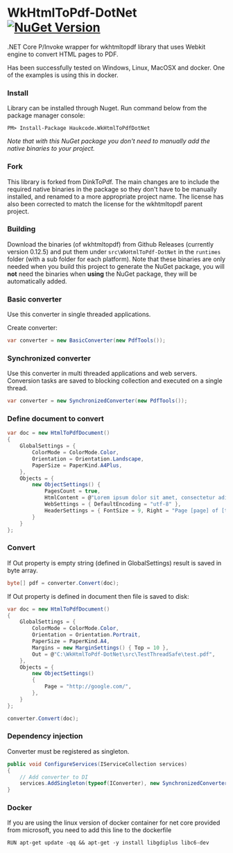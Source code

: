 # WkHtmlToPdf-DotNet [![NuGet Version](http://img.shields.io/nuget/v/Haukcode.WkHtmlToPdfDotNet.svg?style=flat)](https://www.nuget.org/packages/Haukcode.WkHtmlToPdfDotNet/)

.NET Core P/Invoke wrapper for wkhtmltopdf library that uses Webkit engine to convert HTML pages to PDF.

Has been successfully tested on Windows, Linux, MacOSX and docker. One of the examples is using this in docker.


### Install 

Library can be installed through Nuget. Run command below from the package manager console:

```
PM> Install-Package Haukcode.WkHtmlToPdfDotNet
```
*Note that with this NuGet package you don't need to manually add the native binaries to your project.*


### Fork
This library is forked from DinkToPdf. The main changes are to include the required native binaries in the package so they don't have to be manually installed, and renamed to a more appropriate project name. The license has also been corrected to match the license for the wkhtmltopdf parent project.


### Building
Download the binaries (of wkhtmltopdf) from Github Releases (currently version 0.12.5) and put them under `src\WkHtmlToPdf-DotNet` in the `runtimes` folder (with a sub folder for each platform). Note that these binaries are only needed when you build this project to generate the NuGet package, you will **not** need the binaries when **using** the NuGet package, they will be automatically added.


### Basic converter
Use this converter in single threaded applications.

Create converter:
```csharp
var converter = new BasicConverter(new PdfTools());
```

### Synchronized converter
Use this converter in multi threaded applications and web servers. Conversion tasks are saved to blocking collection and executed on a single thread.

```csharp
var converter = new SynchronizedConverter(new PdfTools());
```

### Define document to convert
```csharp
var doc = new HtmlToPdfDocument()
{
    GlobalSettings = {
        ColorMode = ColorMode.Color,
        Orientation = Orientation.Landscape,
        PaperSize = PaperKind.A4Plus,
    },
    Objects = {
        new ObjectSettings() {
            PagesCount = true,
            HtmlContent = @"Lorem ipsum dolor sit amet, consectetur adipiscing elit. In consectetur mauris eget ultrices  iaculis. Ut                               odio viverra, molestie lectus nec, venenatis turpis.",
            WebSettings = { DefaultEncoding = "utf-8" },
            HeaderSettings = { FontSize = 9, Right = "Page [page] of [toPage]", Line = true, Spacing = 2.812 }
        }
    }
};

```

### Convert
If Out property is empty string (defined in GlobalSettings) result is saved in byte array. 
```csharp
byte[] pdf = converter.Convert(doc);
```

If Out property is defined in document then file is saved to disk:
```csharp
var doc = new HtmlToPdfDocument()
{
    GlobalSettings = {
        ColorMode = ColorMode.Color,
        Orientation = Orientation.Portrait,
        PaperSize = PaperKind.A4,
        Margins = new MarginSettings() { Top = 10 },
        Out = @"C:\WkHtmlToPdf-DotNet\src\TestThreadSafe\test.pdf",
    },
    Objects = {
        new ObjectSettings()
        {
            Page = "http://google.com/",
        },
    }
};
```
```csharp
converter.Convert(doc);
```

### Dependency injection
Converter must be registered as singleton.

```csharp
public void ConfigureServices(IServiceCollection services)
{
    // Add converter to DI
    services.AddSingleton(typeof(IConverter), new SynchronizedConverter(new PdfTools()));
}
```

### Docker 
If you are using the linux version of docker container for net core provided from microsoft, you need to add this line to the dockerfile 
```
RUN apt-get update -qq && apt-get -y install libgdiplus libc6-dev
```
